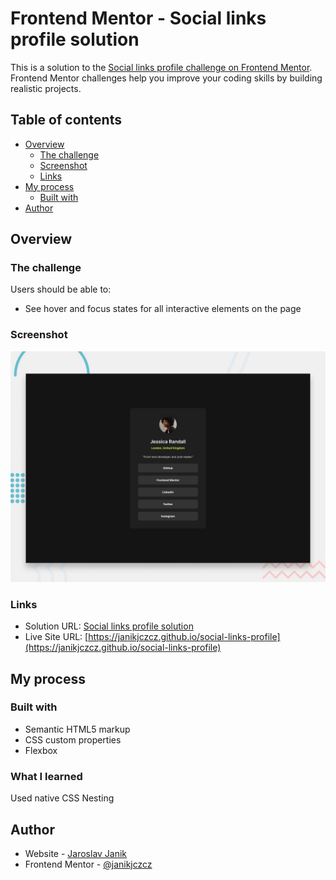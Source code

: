 # Frontend Mentor - Social links profile solution

This is a solution to the [Social links profile challenge on Frontend Mentor](https://www.frontendmentor.io/challenges/social-links-profile-UG32l9m6dQ). Frontend Mentor challenges help you improve your coding skills by building realistic projects. 

## Table of contents

- [Overview](#overview)
  - [The challenge](#the-challenge)
  - [Screenshot](#screenshot)
  - [Links](#links)
- [My process](#my-process)
  - [Built with](#built-with)
- [Author](#author)

## Overview

### The challenge

Users should be able to:

- See hover and focus states for all interactive elements on the page

### Screenshot

![](./preview.jpg)

### Links

- Solution URL: [Social links profile solution](https://www.frontendmentor.io/solutions/social-links-profile-solution-38U7lHVHx4)
- Live Site URL: [https://janikjczcz.github.io/social-links-profile](https://janikjczcz.github.io/social-links-profile)

## My process

### Built with

- Semantic HTML5 markup
- CSS custom properties
- Flexbox

### What I learned

Used native CSS Nesting

## Author

- Website - [Jaroslav Janik](https://www.jaroslavjanik.cz)
- Frontend Mentor - [@janikjczcz](https://www.frontendmentor.io/profile/janikjczcz)